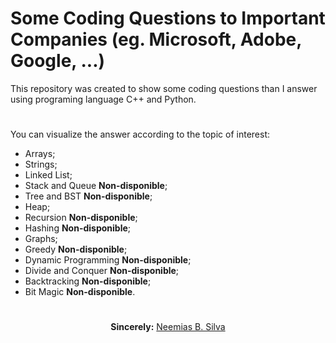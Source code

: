 # Some Coding Questions to Important Companies (eg. Microsoft, Adobe, Google, ...)

This repository was created to show some coding questions than I answer using programing language C++ and Python.

#
You can visualize the answer according to the topic of interest:
<ul>
    <li>Arrays;
    <li>Strings;
    <li>Linked List;
    <li>Stack and Queue <b>Non-disponible</b>;
    <li>Tree and BST <b>Non-disponible</b>;
    <li>Heap;
    <li>Recursion <b>Non-disponible</b>;
    <li>Hashing <b>Non-disponible</b>;
    <li>Graphs;
    <li>Greedy <b>Non-disponible</b>;
    <li>Dynamic Programming <b>Non-disponible</b>;
    <li>Divide and Conquer <b>Non-disponible</b>;
    <li>Backtracking <b>Non-disponible</b>;
    <li>Bit Magic <b>Non-disponible</b>.
</ul>

#

<p align="center"><b>Sincerely:</b> <a href="https://github.com/neemiasbsilva">Neemias B. Silva</a></p>

#
